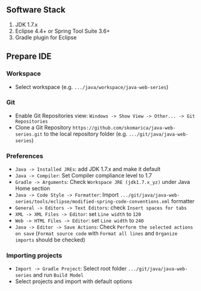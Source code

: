## Software Stack

1. JDK 1.7.x
2. Eclipse 4.4+ or Spring Tool Suite 3.6+
3. Gradle plugin for Eclipse

## Prepare IDE

### Workspace

- Select workspace (e.g. `.../java/workspace/java-web-series`)

### Git

- Enable Git Repositories view: `Windows -> Show View -> Other... -> Git Repositories`
- Clone a Git Repository `https://github.com/skomarica/java-web-series.git` to the local repository folder (e.g. `.../git/java/java-web-series`)

### Preferences

- `Java -> Installed JREs`: add JDK 1.7.x and make it default
- `Java -> Compiler`: Set Compiler compliance level to 1.7
- `Gradle -> Arguments`: Check `Workspace JRE (jdk1.7.x_yz)` under Java Home section
- `Java -> Code Style -> Formatter`: Import `.../git/java/java-web-series/tools/eclipse/modified-spring-code-conventions.xml` formatter
- `General -> Editors -> Text Editors`: check `Insert spaces for tabs`
- `XML -> XML Files -> Editor`: set `Line width` to `120`
- `Web -> HTML Files -> Editor`: set `Line width` to `240`
- `Java -> Editor -> Save Actions`: Check `Perform the selected actions on save` (`Format source code` with `Format all lines` and `Organize imports` should be checked)

### Importing projects

- `Import -> Gradle Project`: Select root folder `.../git/java/java-web-series` and run `Build Model`
- Select projects and import with default options
